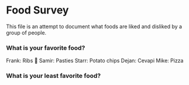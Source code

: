 # Food Survey

This file is an attempt to document what foods are liked and disliked by a group of people.

### What is your favorite food?
Frank: Ribs :meat_on_bone:
Samir: Pasties
Starr: Potato chips
Dejan: Cevapi
Mike: Pizza

### What is your least favorite food?
